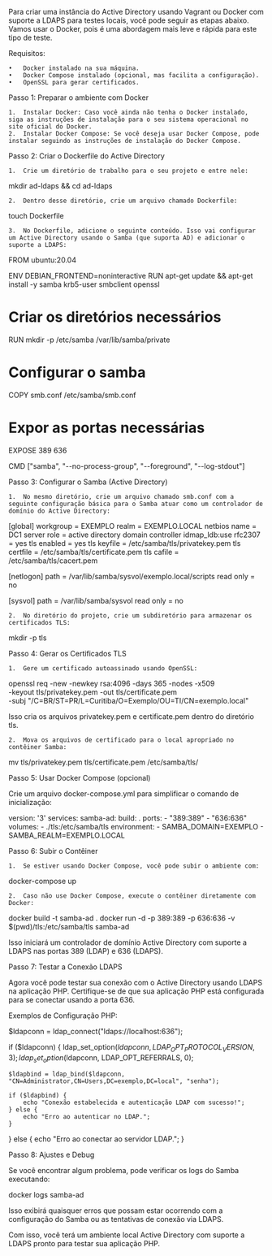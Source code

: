 Para criar uma instância do Active Directory usando Vagrant ou Docker com suporte a LDAPS para testes locais, você pode seguir as etapas abaixo. Vamos usar o Docker, pois é uma abordagem mais leve e rápida para este tipo de teste.

Requisitos:

    •	Docker instalado na sua máquina.
    •	Docker Compose instalado (opcional, mas facilita a configuração).
    •	OpenSSL para gerar certificados.

Passo 1: Preparar o ambiente com Docker

    1.	Instalar Docker: Caso você ainda não tenha o Docker instalado, siga as instruções de instalação para o seu sistema operacional no site oficial do Docker.
    2.	Instalar Docker Compose: Se você deseja usar Docker Compose, pode instalar seguindo as instruções de instalação do Docker Compose.

Passo 2: Criar o Dockerfile do Active Directory

    1.	Crie um diretório de trabalho para o seu projeto e entre nele:

mkdir ad-ldaps && cd ad-ldaps

    2.	Dentro desse diretório, crie um arquivo chamado Dockerfile:

touch Dockerfile

    3.	No Dockerfile, adicione o seguinte conteúdo. Isso vai configurar um Active Directory usando o Samba (que suporta AD) e adicionar o suporte a LDAPS:

FROM ubuntu:20.04

ENV DEBIAN_FRONTEND=noninteractive
RUN apt-get update && apt-get install -y samba krb5-user smbclient openssl

# Criar os diretórios necessários

RUN mkdir -p /etc/samba /var/lib/samba/private

# Configurar o samba

COPY smb.conf /etc/samba/smb.conf

# Expor as portas necessárias

EXPOSE 389 636

CMD ["samba", "--no-process-group", "--foreground", "--log-stdout"]

Passo 3: Configurar o Samba (Active Directory)

    1.	No mesmo diretório, crie um arquivo chamado smb.conf com a seguinte configuração básica para o Samba atuar como um controlador de domínio do Active Directory:

[global]
workgroup = EXEMPLO
realm = EXEMPLO.LOCAL
netbios name = DC1
server role = active directory domain controller
idmap_ldb:use rfc2307 = yes
tls enabled = yes
tls keyfile = /etc/samba/tls/privatekey.pem
tls certfile = /etc/samba/tls/certificate.pem
tls cafile = /etc/samba/tls/cacert.pem

[netlogon]
path = /var/lib/samba/sysvol/exemplo.local/scripts
read only = no

[sysvol]
path = /var/lib/samba/sysvol
read only = no

    2.	No diretório do projeto, crie um subdiretório para armazenar os certificados TLS:

mkdir -p tls

Passo 4: Gerar os Certificados TLS

    1.	Gere um certificado autoassinado usando OpenSSL:

openssl req -new -newkey rsa:4096 -days 365 -nodes -x509 \
 -keyout tls/privatekey.pem -out tls/certificate.pem \
 -subj "/C=BR/ST=PR/L=Curitiba/O=Exemplo/OU=TI/CN=exemplo.local"

Isso cria os arquivos privatekey.pem e certificate.pem dentro do diretório tls.

    2.	Mova os arquivos de certificado para o local apropriado no contêiner Samba:

mv tls/privatekey.pem tls/certificate.pem /etc/samba/tls/

Passo 5: Usar Docker Compose (opcional)

Crie um arquivo docker-compose.yml para simplificar o comando de inicialização:

version: '3'
services:
samba-ad:
build: .
ports: - "389:389" - "636:636"
volumes: - ./tls:/etc/samba/tls
environment: - SAMBA_DOMAIN=EXEMPLO - SAMBA_REALM=EXEMPLO.LOCAL

Passo 6: Subir o Contêiner

    1.	Se estiver usando Docker Compose, você pode subir o ambiente com:

docker-compose up

    2.	Caso não use Docker Compose, execute o contêiner diretamente com Docker:

docker build -t samba-ad .
docker run -d -p 389:389 -p 636:636 -v $(pwd)/tls:/etc/samba/tls samba-ad

Isso iniciará um controlador de domínio Active Directory com suporte a LDAPS nas portas 389 (LDAP) e 636 (LDAPS).

Passo 7: Testar a Conexão LDAPS

Agora você pode testar sua conexão com o Active Directory usando LDAPS na aplicação PHP. Certifique-se de que sua aplicação PHP está configurada para se conectar usando a porta 636.

Exemplos de Configuração PHP:

$ldapconn = ldap_connect("ldaps://localhost:636");

if ($ldapconn) {
    ldap_set_option($ldapconn, LDAP_OPT_PROTOCOL_VERSION, 3);
ldap_set_option($ldapconn, LDAP_OPT_REFERRALS, 0);

    $ldapbind = ldap_bind($ldapconn, "CN=Administrator,CN=Users,DC=exemplo,DC=local", "senha");

    if ($ldapbind) {
        echo "Conexão estabelecida e autenticação LDAP com sucesso!";
    } else {
        echo "Erro ao autenticar no LDAP.";
    }

} else {
echo "Erro ao conectar ao servidor LDAP.";
}

Passo 8: Ajustes e Debug

Se você encontrar algum problema, pode verificar os logs do Samba executando:

docker logs samba-ad

Isso exibirá quaisquer erros que possam estar ocorrendo com a configuração do Samba ou as tentativas de conexão via LDAPS.

Com isso, você terá um ambiente local Active Directory com suporte a LDAPS pronto para testar sua aplicação PHP.
